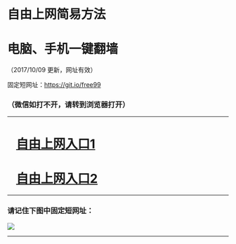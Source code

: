 ﻿# 自由上网简易方法

# 电脑、手机一键翻墙

（2017/10/09 更新，网址有效）

固定短网址：https://git.io/free99

### （微信如打不开，请转到浏览器打开）


***





# &nbsp;&nbsp; <a href="http://ft3020528308.fwq-tz-1001.info/fwqtz01.html?t=100900117087 " target="_blank">自由上网入口1</a>
# &nbsp;&nbsp; <a href="http://ft1221316693.fwq-tz-1002.info/fwqtz02.html?t=100900114897 " target="_blank">自由上网入口2</a>
***

### 请记住下图中固定短网址：

<img src="https://s3-us-west-2.amazonaws.com/fwq-1001/yjfq-20170905okok.png" /> 


***

